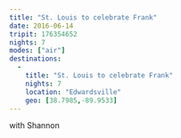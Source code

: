 ```yaml
---
title: "St. Louis to celebrate Frank"
date: 2016-06-14
tripit: 176354652
nights: 7
modes: ["air"]
destinations:
  -
    title: "St. Louis to celebrate Frank"
    nights: 7
    location: "Edwardsville"
    geo: [38.7985,-89.9533]
---
```


with Shannon
